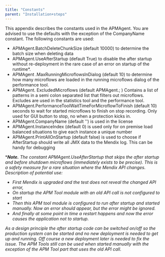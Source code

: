 ```yaml
---
title: "Constants"
parent: "Installation+steps"
---
```

This appendix describes the constants used in the APMAgent. You are advised to use the defaults with the exception of the CompanyName constant.
The following constants are used:

*   APMAgent.BatchDeleteChunkSize (default 10000) to determine the batch size when deleting data
*   APMAgent.UseAfterStartup (default True) to disable the after startup without re-deployment in the rare case of an error on startup of the runtime*.
*   APMAgent .MaxRunningMicroflowsInDialog (default 10) to determine how many microflows are loaded in the running microflows dialog of the performance tool.
*   APMAgent. ExcludedMicroflows (default APMAgent.; ) Contains a list of patterns in a semi colon separated list that filters out microflows. Excludes are used in the statistics tool and the performance tool.
*   APMAgent.PerformanceToolWaitTimeForMicroflowToFinish (default 10) seconds to wait for started microflows to finish on stop recording. Only used for GUI button to stop, no when a protection kicks in.
*   APMAgent.CompanyName (default '<company name constant>') is used in the license
*   APMAgent.InstanceIndex (default 0) is used only for on premise load balanced situations to give each instance a unique number
*   APMAgent.PrintAllOnStartup (default false) is used to choose if AfterStartup should write all JMX data to the Mendix log. This can be handy for debugging

*_**Note.** The constant APMAgent.UseAfterStartup_ _that skips the after startup and before shutdown microflows_ _(immediately exists to be precise). This is a safety measure for a rare situation where the Mendix API changes._
_Description of potential use:_

*   _First Mendix is upgraded and the test does not reveal the changed API error,_
*   _On startup the APM Tool module with an old API call is not configured to start_
*   _Then this APM tool module is configured to run after startup and started manually. Now an error should appear, but the error might be ignored._
*   _And finally at some point in time a restart happens and now the error causes the application not to startup._

_As a design principle the after startup code can be switched on/off so the production system can be started and no new deployment is needed to get up and running. Off course a new deployment later is needed to fix the issue. The APM Tools still can be used when started manually with the exception of the APM Tool part that uses the old API call._
